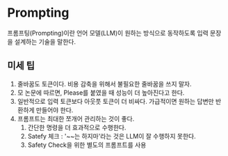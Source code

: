 # Prompting
프롬프팅(Prompting)이란 언어 모델(LLM)이 원하는 방식으로 동작하도록 입력 문장을 설계하는 기술을 말한다.

## 미세 팁

1. 줄바꿈도 토큰이다. 비용 감축을 위해서 불필요한 줄바꿈을 쓰지 말자.
2. 모 논문에 따르면, Please를 붙였을 때 성능이 더 높아진다고 한다.
3. 일반적으로 입력 토큰보다 아웃풋 토큰이 더 비싸다. 가급적이면 원하는 답변만 반환하게 만들어야 한다.
4. 프롬프트는 최대한 쪼개어 관리하는 것이 좋다.
	1. 간단한 명령을 더 효과적으로 수행한다.
	2. Satefy 체크 : '\~~는 하지마'라는 것은 LLM이 잘 수행하지 못한다.
	3. Safety Check을 위한 별도의 프롬프트를 사용
